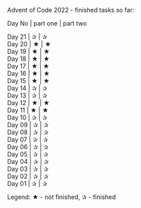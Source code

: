 Advent of Code 2022 - finished tasks so far:
 
Day No | part one | part two

Day 21 |     ✰    |     ✰    
Day 20 |     ★    |     ★    
Day 19 |     ★    |     ★    
Day 18 |     ★    |     ★    
Day 17 |     ★    |     ★    
Day 16 |     ★    |     ★    
Day 15 |     ★    |     ★    
Day 14 |     ✰    |     ✰    
Day 13 |     ✰    |     ✰    
Day 12 |     ★    |     ★    
Day 11 |     ★    |     ★    
Day 10 |     ✰    |     ✰    
Day 09 |     ✰    |     ✰    
Day 08 |     ✰    |     ✰    
Day 07 |     ✰    |     ✰    
Day 06 |     ✰    |     ✰    
Day 05 |     ✰    |     ✰    
Day 04 |     ✰    |     ✰    
Day 03 |     ✰    |     ✰    
Day 02 |     ✰    |     ✰    
Day 01 |     ✰    |     ✰   

Legend: ★ - not finished, ✰ - finished